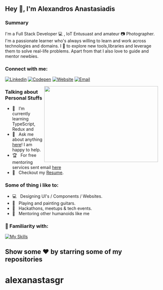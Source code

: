 ## Hey 👋, I'm Alexandros Anastasiadis

### Summary

I'm a Full Stack Developer 💻 , IoT Entusuast and amateur 📷 Photographer. I'm a passionate learner who's always willing to learn and work across technologies and domains. I 💖 to explore new tools,libraries and leverage them to solve real-life problems. Apart from that I also love to guide and mentor newbies.

### Connect with me:

[![Linkedin](https://github.com/alexanastasgr/alexanastasgr/blob/master/images/icons/linkedin.svg)](https://linkedin.com/in/alexanastasgr)
[![Codepen](https://github.com/alexanastasgr/alexanastasgr/blob/master/images/icons/codepen.svg)](https://codepen.io/alexanastasgr)
[![Website](https://github.com/alexanastasgr/alexanastasgr/blob/master/images/icons/website.svg)](https://alexanas.gr)
[![Email](https://github.com/alexanastasgr/alexanastasgr/blob/master/images/icons/envelope.svg)](mailto:me@alexanas.gr)

<img align="right" height="250" width="375" alt="" src="https://github.com/alexanastasgr/alexanastasgr/blob/master/images/programmer.gif" />

### Talking about Personal Stuffs

- 🚀 &nbsp; I’m currently learning TypeScript, Redux and 
- 💬 &nbsp; Ask me about anything [here](https://github.com/alexanastasgr/alexanastasgr/issues/2)! I am happy to help.
- 🏆 &nbsp; For free mentoring services sent email [here](mailto:mentoring@alexanas.gr)
- 📝 &nbsp; Checkout my [Resume](https://alexanas.gr/resume.pdf).

### Some of thing i like to:

- 💻 &nbsp; Designing UI's / Components / Websites.
- 🎸 &nbsp; Playing and painting guitars.
- 🍕 &nbsp; Hackathons, meetups & tech events.
- 🌟 &nbsp; Mentoring other humanoids like me

### 🔨 Familiarity with:

[![My Skills](https://skillicons.dev/icons?i=sass,javascript,react,next,express,redux,jquery,php,laravel,nodejs,mysql,wordpress,bash,linux,git,docker,materialui,bootstrap,jest&perline=7)](https://skillicons.dev)


## Show some ❤️ by starring some of my repositories

# alexanastasgr
